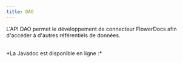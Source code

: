 ```yaml
---
title: DAO
---
```


L'API DAO permet le développement de connecteur FlowerDocs afin d'accéder à d'autres référentiels de données. 

<br/>
*La Javadoc est disponible en ligne :* 

